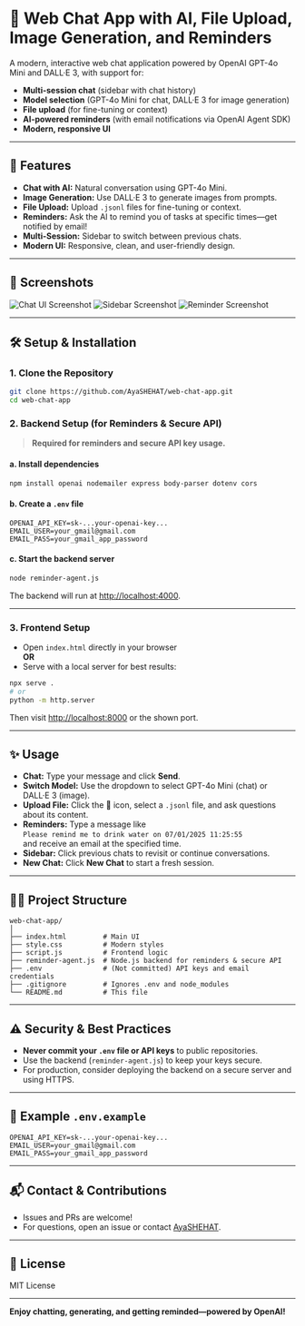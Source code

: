 # 💬 Web Chat App with AI, File Upload, Image Generation, and Reminders

A modern, interactive web chat application powered by OpenAI GPT-4o Mini and DALL·E 3, with support for:
- **Multi-session chat** (sidebar with chat history)
- **Model selection** (GPT-4o Mini for chat, DALL·E 3 for image generation)
- **File upload** (for fine-tuning or context)
- **AI-powered reminders** (with email notifications via OpenAI Agent SDK)
- **Modern, responsive UI**

---

## 🚀 Features

- **Chat with AI:** Natural conversation using GPT-4o Mini.
- **Image Generation:** Use DALL·E 3 to generate images from prompts.
- **File Upload:** Upload `.jsonl` files for fine-tuning or context.
- **Reminders:** Ask the AI to remind you of tasks at specific times—get notified by email!
- **Multi-Session:** Sidebar to switch between previous chats.
- **Modern UI:** Responsive, clean, and user-friendly design.

---

## 📸 Screenshots

![Chat UI Screenshot](./screenshots/chat-ui.png)
![Sidebar Screenshot](./screenshots/sidebar.png)
![Reminder Screenshot](./screenshots/reminder.png)

---

## 🛠️ Setup & Installation

### 1. **Clone the Repository**

```sh
git clone https://github.com/AyaSHEHAT/web-chat-app.git
cd web-chat-app
```

### 2. **Backend Setup (for Reminders & Secure API)**

> **Required for reminders and secure API key usage.**

#### a. Install dependencies

```sh
npm install openai nodemailer express body-parser dotenv cors
```

#### b. Create a `.env` file

```env
OPENAI_API_KEY=sk-...your-openai-key...
EMAIL_USER=your_gmail@gmail.com
EMAIL_PASS=your_gmail_app_password
```

#### c. Start the backend server

```sh
node reminder-agent.js
```

The backend will run at [http://localhost:4000](http://localhost:4000).

---

### 3. **Frontend Setup**

- Open `index.html` directly in your browser  
  **OR**  
- Serve with a local server for best results:

```sh
npx serve .
# or
python -m http.server
```
Then visit [http://localhost:8000](http://localhost:8000) or the shown port.

---

## ✨ Usage

- **Chat:** Type your message and click **Send**.
- **Switch Model:** Use the dropdown to select GPT-4o Mini (chat) or DALL·E 3 (image).
- **Upload File:** Click the 📁 icon, select a `.jsonl` file, and ask questions about its content.
- **Reminders:** Type a message like  
  `Please remind me to drink water on 07/01/2025 11:25:55`  
  and receive an email at the specified time.
- **Sidebar:** Click previous chats to revisit or continue conversations.
- **New Chat:** Click **New Chat** to start a fresh session.

---

## 🧑‍💻 Project Structure

```
web-chat-app/
│
├── index.html         # Main UI
├── style.css          # Modern styles
├── script.js          # Frontend logic
├── reminder-agent.js  # Node.js backend for reminders & secure API
├── .env               # (Not committed) API keys and email credentials
├── .gitignore         # Ignores .env and node_modules
└── README.md          # This file
```

---

## ⚠️ Security & Best Practices

- **Never commit your `.env` file or API keys** to public repositories.
- Use the backend (`reminder-agent.js`) to keep your keys secure.
- For production, consider deploying the backend on a secure server and using HTTPS.

---

## 📝 Example `.env.example`

```env
OPENAI_API_KEY=sk-...your-openai-key...
EMAIL_USER=your_gmail@gmail.com
EMAIL_PASS=your_gmail_app_password
```

---

## 📬 Contact & Contributions

- Issues and PRs are welcome!
- For questions, open an issue or contact [AyaSHEHAT](https://github.com/AyaSHEHAT).

---

## 📄 License

MIT License

---

**Enjoy chatting, generating, and getting reminded—powered by OpenAI!**